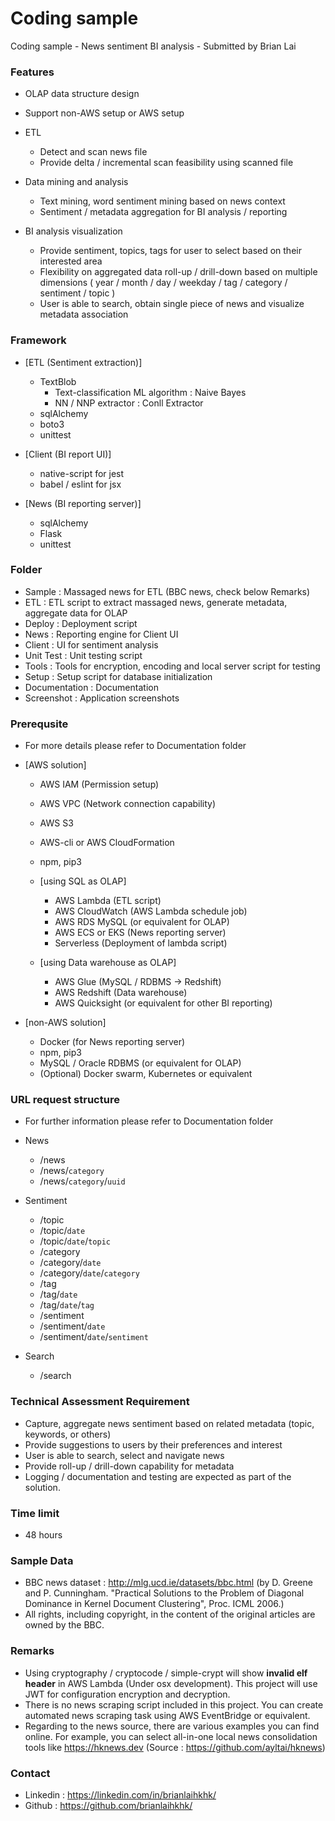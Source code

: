 # Coding sample
Coding sample - News sentiment BI analysis - Submitted by Brian Lai

### Features

- OLAP data structure design
- Support non-AWS setup or AWS setup

- ETL
   - Detect and scan news file
   - Provide delta / incremental scan feasibility using scanned file

- Data mining and analysis
   - Text mining, word sentiment mining based on news context
   - Sentiment / metadata aggregation for BI analysis / reporting 

- BI analysis visualization
   - Provide sentiment, topics, tags for user to select based on their interested area
   - Flexibility on aggregated data roll-up / drill-down based on multiple dimensions ( year / month / day / weekday / tag / category / sentiment / topic )
   - User is able to search, obtain single piece of news and visualize metadata association

### Framework 

- [ETL (Sentiment extraction)]
   - TextBlob
      - Text-classification ML algorithm : Naive Bayes
      - NN / NNP extractor : Conll Extractor
   - sqlAlchemy
   - boto3
   - unittest

- [Client (BI report UI)]
   - native-script for jest
   - babel / eslint for jsx

- [News (BI reporting server)]
   - sqlAlchemy
   - Flask
   - unittest

### Folder

- Sample : Massaged news for ETL (BBC news, check below Remarks)
- ETL : ETL script to extract massaged news, generate metadata, aggregate data for OLAP
- Deploy : Deployment script
- News : Reporting engine for Client UI
- Client : UI for sentiment analysis
- Unit Test : Unit testing script
- Tools : Tools for encryption, encoding and local server script for testing
- Setup : Setup script for database initialization
- Documentation : Documentation
- Screenshot : Application screenshots

### Prerequsite

- For more details please refer to Documentation folder

- [AWS solution]
   - AWS IAM (Permission setup)
   - AWS VPC (Network connection capability)
   - AWS S3
   - AWS-cli or AWS CloudFormation
   - npm, pip3

   - [using SQL as OLAP]
      - AWS Lambda (ETL script)
      - AWS CloudWatch (AWS Lambda schedule job)
      - AWS RDS MySQL (or equivalent for OLAP)
      - AWS ECS or EKS (News reporting server)
      - Serverless (Deployment of lambda script)

   - [using Data warehouse as OLAP]
      - AWS Glue (MySQL / RDBMS -> Redshift)
      - AWS Redshift (Data warehouse)
      - AWS Quicksight (or equivalent for other BI reporting)

- [non-AWS solution]
   - Docker (for News reporting server)
   - npm, pip3
   - MySQL / Oracle RDBMS (or equivalent for OLAP)
   - (Optional) Docker swarm, Kubernetes or equivalent 

### URL request structure

- For further information please refer to Documentation folder

- News
   - /news
   - /news/`category`
   - /news/`category`/`uuid`

- Sentiment
   - /topic
   - /topic/`date`
   - /topic/`date`/`topic`
   - /category
   - /category/`date`
   - /category/`date`/`category`
   - /tag
   - /tag/`date`
   - /tag/`date`/`tag`
   - /sentiment
   - /sentiment/`date`
   - /sentiment/`date`/`sentiment`

- Search
   - /search

### Technical Assessment Requirement

- Capture, aggregate news sentiment based on related metadata (topic, keywords, or others)
- Provide suggestions to users by their preferences and interest
- User is able to search, select and navigate news
- Provide roll-up / drill-down capability for metadata
- Logging / documentation and testing are expected as part of the solution.

### Time limit

- 48 hours

### Sample Data
- BBC news dataset : http://mlg.ucd.ie/datasets/bbc.html (by D. Greene and P. Cunningham. "Practical Solutions to the Problem of Diagonal Dominance in Kernel Document Clustering", Proc. ICML 2006.)
- All rights, including copyright, in the content of the original articles are owned by the BBC.

### Remarks
- Using cryptography / cryptocode / simple-crypt will show **invalid elf header** in AWS Lambda (Under osx development). This project will use JWT for configuration encryption and decryption.
- There is no news scraping script included in this project. You can create automated news scraping task using AWS EventBridge or equivalent.
- Regarding to the news source, there are various examples you can find online. For example, you can select all-in-one local news consolidation tools like https://hknews.dev (Source : https://github.com/ayltai/hknews) 

### Contact
- Linkedin : https://linkedin.com/in/brianlaihkhk/
- Github : https://github.com/brianlaihkhk/
